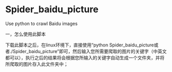 # Spider_baidu_picture
Use python to crawl Baidu images

一，怎么使用此脚本

  下载此脚本之后，在linux环境下，直接使用“python Spider_baidu_picture或者./Spider_baidu_picture”即可，然后输入您所需要爬取的图片的关键字（中英文都可以），执行之后的结果将会根据您所输入的关键字自动生成一个文件夹，并将所爬取的图片存入此文件夹中；
